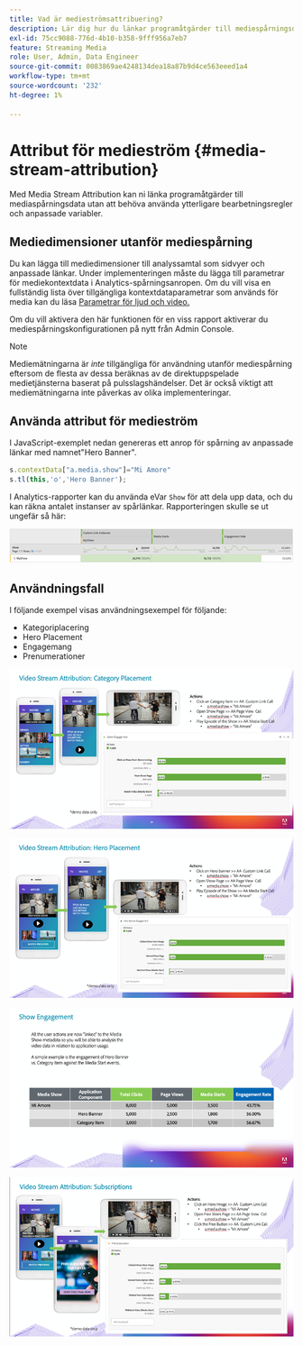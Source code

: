 ```yaml
---
title: Vad är medieströmsattribuering?
description: Lär dig hur du länkar programåtgärder till mediespårningsdata utan att behöva använda ytterligare bearbetningsregler och anpassade variabler.
exl-id: 75cc9088-776d-4b10-b358-9fff956a7eb7
feature: Streaming Media
role: User, Admin, Data Engineer
source-git-commit: 0083869ae4248134dea18a87b9d4ce563eeed1a4
workflow-type: tm+mt
source-wordcount: '232'
ht-degree: 1%

---
```


# Attribut för medieström {#media-stream-attribution}

Med Media Stream Attribution kan ni länka programåtgärder till mediaspårningsdata utan att behöva använda ytterligare bearbetningsregler och anpassade variabler.

## Mediedimensioner utanför mediespårning

Du kan lägga till mediedimensioner till analyssamtal som sidvyer och anpassade länkar. Under implementeringen måste du lägga till parametrar för mediekontextdata i Analytics-spårningsanropen. Om du vill visa en fullständig lista över tillgängliga kontextdataparametrar som används för media kan du läsa [Parametrar för ljud och video.](/help/implementation/variables/audio-video-parameters.md)

Om du vill aktivera den här funktionen för en viss rapport aktiverar du mediespårningskonfigurationen på nytt från Admin Console.

>[!NOTE]
>
>Mediemätningarna är _inte_ tillgängliga för användning utanför mediespårning eftersom de flesta av dessa beräknas av de direktuppspelade medietjänsterna baserat på pulsslagshändelser. Det är också viktigt att mediemätningarna inte påverkas av olika implementeringar.

## Använda attribut för medieström

I JavaScript-exemplet nedan genereras ett anrop för spårning av anpassade länkar med namnet&quot;Hero Banner&quot;.

```javascript
s.contextData["a.media.show"]="Mi Amore"
s.tl(this,'o','Hero Banner');
```

I Analytics-rapporter kan du använda eVar `Show` för att dela upp data, och du kan räkna antalet instanser av spårlänkar. Rapporteringen skulle se ut ungefär så här:

![](/assets/myShow-rpt-1.png)

## Användningsfall

I följande exempel visas användningsexempel för följande:

* Kategoriplacering
* Hero Placement
* Engagemang
* Prenumerationer

![](/assets/vid-stream-attr-category.png)

![](/assets/vid-stream-attr-hero.png)

![](/assets/show-engagement.png)

![](/assets/vid-stream-attr-subs.png)
